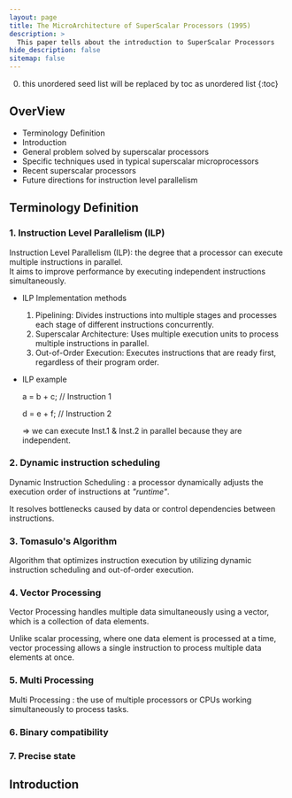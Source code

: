 ```yaml
---
layout: page
title: The MicroArchitecture of SuperScalar Processors (1995)
description: >
  This paper tells about the introduction to SuperScalar Processors
hide_description: false
sitemap: false
---
```


0. this unordered seed list will be replaced by toc as unordered list
{:toc}

## OverView
* Terminology Definition
* Introduction
* General problem solved by superscalar processors 
* Specific techniques used in typical superscalar microprocessors 
* Recent superscalar processors 
* Future directions for instruction level parallelism

## Terminology Definition
### 1. Instruction Level Parallelism (ILP)
  Instruction Level Parallelism (ILP): the degree that a processor can execute multiple instructions in parallel.  
  It aims to improve performance by executing independent instructions simultaneously.

  * ILP Implementation methods

    1) Pipelining: Divides instructions into multiple stages and processes each stage of different instructions concurrently.  
    2) Superscalar Architecture: Uses multiple execution units to process multiple instructions in parallel.  
    3) Out-of-Order Execution: Executes instructions that are ready first, regardless of their program order.  
  
  * ILP example

    a = b + c; // Instruction 1

    d = e + f; // Instruction 2

    => we can execute Inst.1 & Inst.2 in parallel because they are independent.

### 2. Dynamic instruction scheduling
  Dynamic Instruction Scheduling : a processor dynamically adjusts the execution order of instructions at *"runtime"*.

  It resolves bottlenecks caused by data or control dependencies between instructions.

### 3. Tomasulo's Algorithm
  Algorithm that optimizes instruction execution by utilizing dynamic instruction scheduling and out-of-order execution.

### 4. Vector Processing
  Vector Processing handles multiple data simultaneously using a vector, which is a collection of data elements.

  Unlike scalar processing, where one data element is processed at a time, vector processing allows a single instruction to process multiple data elements at once.

### 5. Multi Processing
  Multi Processing : the use of multiple processors or CPUs working simultaneously to process tasks.


### 6. Binary compatibility

### 7. Precise state

## Introduction